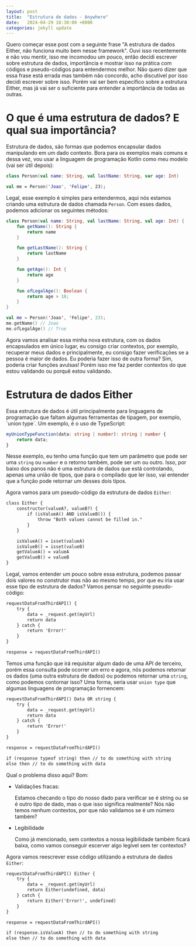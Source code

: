 ```yaml
---
layout: post
title:  "Estrutura de dados - Anywhere"
date:   2024-04-29 18:30:00 +0000
categories: jekyll update
---
```


Quero começar esse post com a seguinte frase "A estrutura de dados Either, não funciona muito bem nesse framework". Ouvi isso recentemente e não vou mentir, isso me incomodou um pouco, então decidi escrever sobre estrutura de dados, importância e mostrar isso na prática com códigos e pseudo-códigos para entendermos melhor. Não quero dizer que essa frase está errada mas também não concordo, acho discutível por isso decidi escrever sobre isso. Porém vai ser bem específico sobre a estrutura Either, mas já vai ser o suficiente para entender a importância de todas as outras.

<h1>O que é uma estrutura de dados? E qual sua importância?</h1>

Estrutura de dados, são formas que podemos encapsular dados manipulando em um dado contexto. Bora para os exemplos mais comuns e dessa vez, vou usar a linguagem de programação Kotlin como meu modelo (vai ser útil depois):

```kt
class Person(val name: String, val lastName: String, var age: Int)

val me = Person('Joao', 'Felipe', 23);
```

Legal, esse exemplo é simples para entendermos, aqui nós estamos criando uma estrutura de dados chamada `Person`. Com esses dados, podemos adicionar os seguintes métodos: 

```kt
class Person(val name: String, val lastName: String, val age: Int) {
    fun getName(): String {
        return name 
    }

    fun getLastName(): String {
        return lastName 
    }

    fun getAge(): Int {
        return age 
    }

    fun ofLegalAge(): Boolean {
        return age > 18;
    }
}

val me = Person('Joao', 'Felipe', 23);
me.getName() // Joao
me.ofLegalAge() // True
```

Agora vamos analisar essa minha nova estrutura, com os dados encapsulados em único lugar, eu consigo criar contextos, por exemplo, recuperar meus dados e principalmente, eu consigo fazer verificações se a pessoa é maior de dados. Eu poderia fazer isso de outra forma? Sim, poderia criar funções avulsas! Porém isso me faz perder contextos do que estou validando ou porquê estou validando.

<h1>Estrutura de dados Either</h1>
Essa estrutura de dados é útil principalmente para linguagens de programação que faltam algumas ferramentas de tipagem, por exemplo, `union type`. Um exemplo, é o uso de TypeScript:

```ts
myUnionTypeFunction(data: string | number): string | number {
    return data;
}
```

Nesse exemplo, eu tenho uma função que tem um parâmetro que pode ser uma `string` ou `number` e o retorno também, pode ser um ou outro. Isso, por baixo dos panos não é uma estrutura de dados que está controlando, apenas uma união de tipos, que para o compilado que ler isso, vai entender que a função pode retornar um desses dois tipos.

Agora vamos para um pseudo-código da estrutura de dados `Either`:

```txt
class Either {
    constructor(valueA?, valueB?) {
        if (isValueA() AND isValueB()) {
            throw "Both values ​​cannot be filled in."
        }
    }

    isValueA() = isset(valueA)
    isValueB() = isset(valueB)
    getValueA() = valueA
    getValueB() = valueB
}
```

Legal, vamos entender um pouco sobre essa estrutura, podemos passar dois valores no construtor mas não ao mesmo tempo, por que eu iria usar esse tipo de estrutura de dados? Vamos pensar no seguinte pseudo-código:

```txt
requestDataFromThirdAPI() {
    try {
        data = _request.get(myUrl)
        return data
    } catch {
        return 'Error!'
    }
}

response = requestDataFromThirdAPI()
```

Temos uma função que irá requisitar algum dado de uma API de terceiro, porém essa consulta pode ocorrer um erro e agora, nós podemos retornar os dados (uma outra estrutura de dados) ou podemos retornar uma `string`, como podemos contornar isso? Uma forma, seria usar `union type` que algumas linguagens de programação fornencem: 

```txt
requestDataFromThirdAPI() Data OR string {
    try {
        data = _request.get(myUrl)
        return data
    } catch {
        return 'Error!'
    }
}

response = requestDataFromThirdAPI()

if (response typeof string) then // to do something with string
else then // to do something with data
```

Qual o problema disso aqui? Bom:

  * Validações fracas:
    
    Estamos checando o tipo do nosso dado para verificar se é string ou se é outro tipo de dado, mas o que isso significa realmente? Nós não temos nenhum contextos, por que não validamos se é um número também? 

  * Legibilidade

    Como já mencionado, sem contextos a nossa legibilidade também ficará baixa, como vamos conseguir escerver algo legível sem ter contextos?

Agora vamos reescrever esse código utilizando a estrutura de dados `Either`:

```txt
requestDataFromThirdAPI() Either {
    try {
        data = _request.get(myUrl)
        return Either(undefined, data)
    } catch {
        return Either('Error!', undefined)
    }
}

response = requestDataFromThirdAPI()

if (response.isValueA) then // to do something with string
else then // to do something with data
```